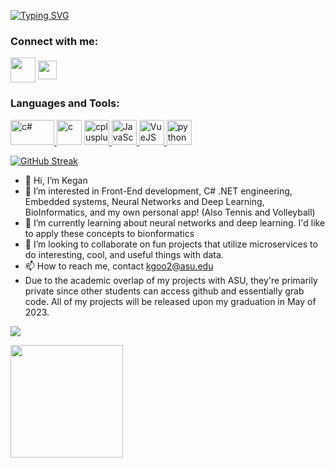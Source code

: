 [![Typing SVG](https://readme-typing-svg.herokuapp.com?font=Fira+Code&weight=500&pause=1000&color=0D971F&width=435&lines=Aspiring+Software+Engineer)](https://git.io/typing-svg)

 <!---<img align="left" alt="Coding" width="200" src="https://media.licdn.com/dms/image/C5603AQGL7C0Zj806xw/profile-displayphoto-shrink_200_200/0/1623337309728?e=1676505600&v=beta&t=4NK-RnOGddRzYpWVn9DA8BfPKqN0p-MhHfiopDex7-s">--->
  
<h3 align="left">Connect with me:</h3>
<p align="left">
<a href="https://www.linkedin.com/in/kegangoo/" target="blank"><img align="center" src="https://img.icons8.com/fluency/512/linkedin-circled.png" alt="" height="40" width="40" /></a>
<a href="https://kegangoo.info/" target="blank"><img align="center" src="https://static-cdn.jtvnw.net/jtv_user_pictures/16cc9673-a1bb-4538-9c32-321408b37847-profile_image-300x300.png" alt="" height="30" width="30" /></a>
</p>

<h3 align="left">Languages and Tools:</h3>
<p align="left"> <a href="https://www.cprogramming.com/" target="_blank"> <a href="https://www.w3schools.com/cs/index.php" target="_blank"> <img src="https://user-images.githubusercontent.com/79952530/206917269-cb61e56c-5d54-4956-85f0-db0d091c9dd5.png" alt="c#" width="70" height="40"/> </a><img src="https://upload.wikimedia.org/wikipedia/commons/thumb/1/18/C_Programming_Language.svg/1200px-C_Programming_Language.svg.png" alt="c" width="40" height="40"/> </a> <a href="https://www.w3schools.com/cpp/default.asp" target="_blank"> <img src="https://user-images.githubusercontent.com/79952530/206917075-bf6dc3f7-e3b1-48c2-b7eb-e5ecb9a2b825.png" alt="cplusplus" width="40" height="40"/> </a> <a href="https://www.javascript.com/" target="_blank"> <img src="https://upload.wikimedia.org/wikipedia/commons/6/6a/JavaScript-logo.png" alt="JavaScript" width="40" height="40"/> <a href="https://vuejs.org/" target="_blank"> <img src="https://upload.wikimedia.org/wikipedia/commons/thumb/9/95/Vue.js_Logo_2.svg/1200px-Vue.js_Logo_2.svg.png" alt="VueJS" width="40" height="40"/> </a></a><a href="https://www.python.org/" target="_blank"> <img src="https://s3.dualstack.us-east-2.amazonaws.com/pythondotorg-assets/media/community/logos/python-logo-only.png" alt="python" width="40" height="40"/> </a></p>

[![GitHub Streak](http://github-readme-streak-stats.herokuapp.com?user=Kgoo2&theme=tokyonight_duo&hide_border=true)](https://git.io/streak-stats)


- 👋 Hi, I’m Kegan
- 👀 I’m interested in Front-End development, C# .NET engineering, Embedded systems, Neural Networks and Deep Learning, BioInformatics, and my own personal app! (Also Tennis and Volleyball)
- 🌱 I’m currently learning about neural networks and deep learning. I'd like to apply these concepts to bionformatics
- 💞️ I’m looking to collaborate on fun projects that utilize microservices to do interesting, cool, and useful things with data.
- 📫 How to reach me, contact kgoo2@asu.edu
- Due to the academic overlap of my projects with ASU, they're primarily private since other students can access github and essentially grab code. All of my projects will be released upon my graduation in May of 2023.

![](https://komarev.com/ghpvc/?username=Kgoo2&color=blueviolet&style=flat)

<img height="180em" src="https://github-readme-stats.vercel.app/api?username=Kgoo2&show_icons=true&hide_border=true&&count_private=true&include_all_commits=true" />

<!---
Kgoo2/Kgoo2 is a ✨ special ✨ repository because its `README.md` (this file) appears on your GitHub profile.
You can click the Preview link to take a look at your changes.
--->

<!--START_SECTION:waka-->
<!--END_SECTION:waka-->
